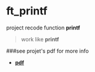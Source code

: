 # ft_printf
project recode function **printf**

>work like **printf**

###see projet's pdf for more info
* **[pdf](https://cdn.intra.42.fr/pdf/pdf/20/ft_printf.pdf)**
